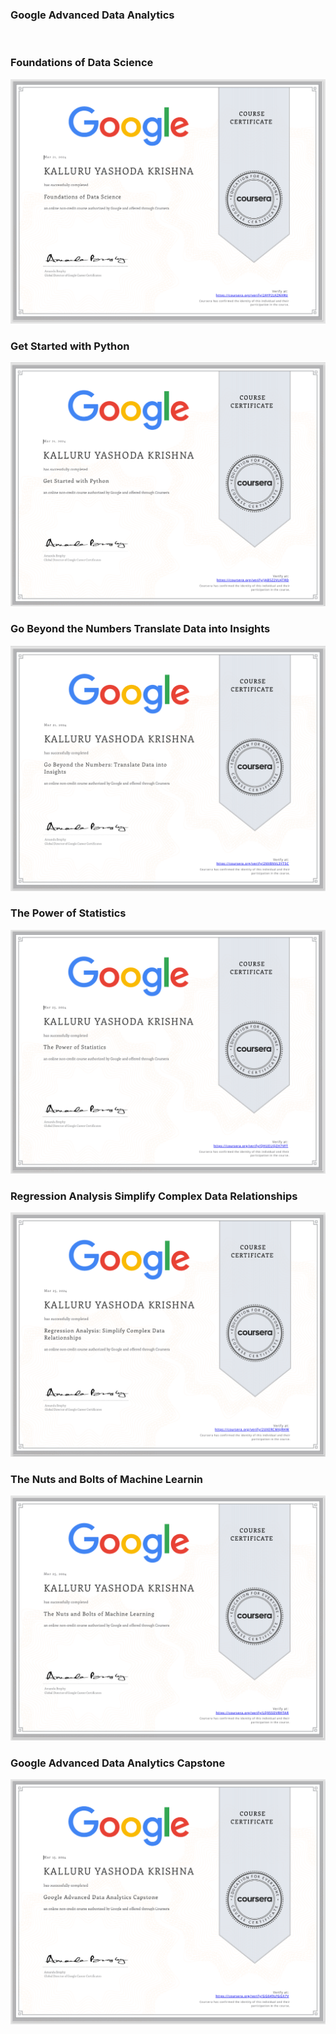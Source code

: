 ### Google Advanced Data Analytics


<img src="(pro)Google.png" alt="">

### Foundations of Data Science

<img src="Foundations.png" alt="">


### Get Started with Python
<img src="Get.png" alt="">


### Go Beyond the Numbers Translate Data into Insights
<img src="Go.png" alt="">

### The Power of Statistics
<img src="The Power.png" alt="">

### Regression Analysis Simplify Complex Data Relationships
<img src="Regression.png" alt="">



### The Nuts and Bolts of Machine Learnin
<img src="The Nuts.png" alt="">


### Google Advanced Data Analytics Capstone
<img src="Google Advanced.png" alt="">
